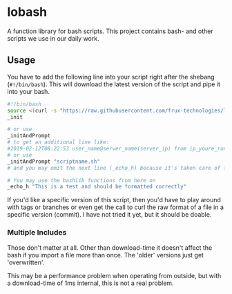 # lobash
A function library for bash scripts.
This project contains bash- and other scripts we use in our daily work.

## Usage

You have to add the following line into your script right after the shebang (`#!/bin/bash`).
This will download the latest version of the script and pipe it into your bash.

```bash
#!/bin/bash
source <(curl -s "https://raw.githubusercontent.com/frux-technologies/lobash/master/README.md")
_init

# or use
_initAndPrompt
# to get an additional line like:
#2019-02-12T08:22:53 user_name@server_name(server_ip) from ip_youre_running_the_script_from
# or use
_initAndPrompt "scriptname.sh"
# and you may omit the next line (_echo_h) because it's taken care of for you

# You may use the bashlib functions from here on
_echo_h "This is a test and should be formatted correctly"
```

If you'd like a specific version of this script, then you'd have to play around with tags or branches or even get the call to curl the raw format of a file in a specific version (commit). I have not tried it yet, but it should be doable.

### Multiple Includes

Those don't matter at all. Other than download-time it doesn't affect the bash if you import a file more than once. The 'older' versions just get 'overwritten'.

This may be a performance problem when operating from outside, but with a download-time of 1ms internal, this is not a real problem.
